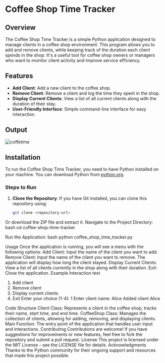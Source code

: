 # Coffee Shop Time Tracker

## Overview

The Coffee Shop Time Tracker is a simple Python application designed to manage clients in a coffee shop environment. This program allows you to add and remove clients, while keeping track of the duration each client spends in the shop. It's a useful tool for coffee shop owners or managers who want to monitor client activity and improve service efficiency.

## Features

- **Add Client**: Add a new client to the coffee shop.
- **Remove Client**: Remove a client and log the time they spent in the shop.
- **Display Current Clients**: View a list of all current clients along with the duration of their stay.
- **User-Friendly Interface**: Simple command-line interface for easy interaction.

## Output 
![coffetime](https://github.com/user-attachments/assets/34a40727-1105-4625-8139-233805160c0a)



## Installation

To run the Coffee Shop Time Tracker, you need to have Python installed on your machine. You can download Python from [python.org](https://www.python.org/downloads/).

### Steps to Run

1. **Clone the Repository**: If you have Git installed, you can clone this repository using:
   ```bash
   git clone <repository-url>

Or download the ZIP file and extract it.
Navigate to the Project Directory:
bash
cd coffee-shop-time-tracker

Run the Application:
bash
python coffee_shop_time_tracker.py

Usage
Once the application is running, you will see a menu with the following options:
Add Client: Input the name of the client you want to add.
Remove Client: Input the name of the client you want to remove. The application will display how long the client stayed.
Display Current Clients: View a list of all clients currently in the shop along with their duration.
Exit: Close the application.
Example Interaction
text
1. Add client
2. Remove client
3. Display current clients
4. Exit
Enter your choice (1-4): 1
Enter client name: Alice
Added client Alice

Code Structure
Client Class: Represents a client in the coffee shop, tracks their name, start time, and end time.
CoffeeShop Class: Manages the collection of clients, allowing for adding, removing, and displaying clients.
Main Function: The entry point of the application that handles user input and interactions.
Contributing
Contributions are welcome! If you have suggestions for improvements or new features, feel free to fork the repository and submit a pull request.
License
This project is licensed under the MIT License - see the LICENSE file for details.
Acknowledgments
Thanks to the Python community for their ongoing support and resources that made this project possible.

